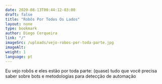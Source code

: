 ```yaml
---
date: 2020-08-13T00:44:12-03:00
draft: false
title: "Robôs Por Todos Os Lados"
layout: none
type: bookmark
author: Diego Cerqueira
link: "/"
imageSrc: /uploads/vejo-robos-por-toda-parte.jpg
imageAlt:
weight: 1
language: pt
---
```

Eu vejo robôs e eles estão por toda parte: (quase) tudo que você precisa saber sobre bots e metodologias para detecção de automação
